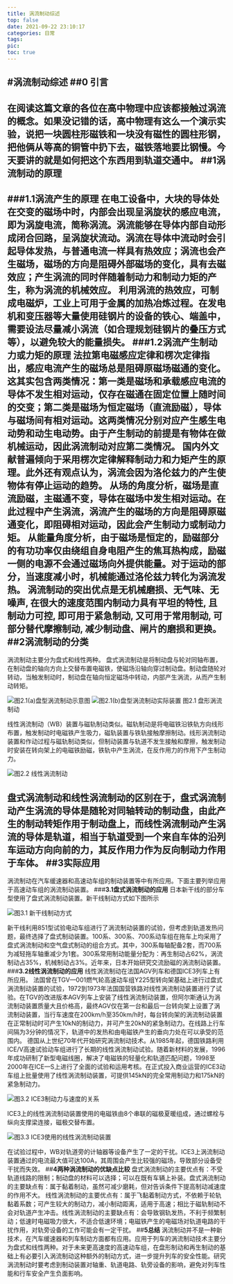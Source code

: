 ```yaml
---
title: 涡流制动综述
top: false
date: 2021-09-22 23:10:17
categories: 日常
tags:
pic:
toc: true
---
```


#**涡流制动综述**
##**0 引言**
-----

在阅读这篇文章的各位在高中物理中应该都接触过涡流的概念。如果没记错的话，高中物理有这么一个演示实验，说把一块圆柱形磁铁和一块没有磁性的圆柱形钢，把他俩从等高的铜管中扔下去，磁铁落地要比钢慢。今天要讲的就是如何把这个东西用到轨道交通中。
##**1涡流制动的原理**
-----
###**1.1涡流产生的原理**
在电工设备中，大块的导体处在交变的磁场中时，内部会出现呈涡旋状的感应电流，即为涡旋电流，简称涡流。涡流能够在导体内部自动形成闭合回路，呈涡旋状流动。涡流在导体中流动时会引起导体发热，与普通电流一样具有热效应；涡流也会产生磁场，磁场的方向是阻碍外部磁场的变化，具有去磁效应；产生涡流的同时伴随着制动力和制动力矩的产生，称为涡流的机械效应。
利用涡流的热效应，可制成电磁炉，工业上可用于金属的加热冶炼过程。在发电机和变压器等大量使用硅钢片的设备的铁心、端盖中，需要设法尽量减小涡流（如合理规划硅钢片的叠压方式等），以避免较大的能量损失。
###**1.2涡流产生制动力或力矩的原理**
法拉第电磁感应定律和楞次定律指出，感应电流产生的磁场总是阻碍原磁场磁通的变化。这其实包含两类情况：第一类是磁场和承载感应电流的导体不发生相对运动，仅存在磁通在固定位置上随时间的交变；第二类是磁场为恒定磁场（直流励磁），导体与磁场间有相对运动。这两类情况分别对应产生感生电动势和动生电动势。由于产生制动的前提是有物体在做机械运动，因此涡流制动对应第二类情况。
国内外文献普遍倾向于采用楞次定律解释制动力和力矩产生的原理。此外还有观点认为，涡流会因为洛伦兹力的产生使物体有停止运动的趋势。
从场的角度分析，磁场是直流励磁，主磁通不变，导体在磁场中发生相对运动。在此过程中产生涡流，涡流产生的磁场的方向是阻碍原磁通变化，即阻碍相对运动，因此会产生制动力或制动力矩。
从能量角度分析，由于磁场是恒定的，励磁部分的有功功率仅由绕组自身电阻产生的焦耳热构成，励磁一侧的电源不会通过磁场向外提供能量。对于运动的部分，当速度减小时，机械能通过洛伦兹力转化为涡流发热。
涡流制动的突出优点是无机械磨损、无气味、无噪声, 在很大的速度范围内制动力具有平坦的特性, 且制动力可控, 即可用于紧急制动, 又可用于常用制动, 可部分替代摩擦制动, 减少制动盘、闸片的磨损和更换。 
##**2涡流制动的分类**
-----
涡流制动主要分为盘式和线性两种。
盘式涡流制动是将制动盘与轮对同轴布置，在制动盘的轴向方向上交替布置电磁铁，使磁场沿轴向穿过制动盘。制动盘随轮对转动，当触发制动时，制动盘在轴向恒定磁场中转动，内部产生涡流，从而产生制动转矩。

![图2.1(a)盘型涡流制动示意图](/images/2021/涡流制动综述/图2.1(a)盘型涡流制动示意图.png)
![图2.1(b)盘型涡流制动实际装置](/images/2021/涡流制动综述/图2.1(b)盘型涡流制动实际装置.jpg)
图2.1 盘形涡流制动

线性涡流制动（WB）装置与磁轨制动类似。磁轨制动是将电磁铁沿铁轨方向线形布置，触发制动时电磁铁产生吸力，磁轨装置与铁轨接触摩擦制动。线形涡流制动装置和作动过程与磁轨制动类似，但制动装置与轨道不发生接触和摩擦，触发制动时安装在转向架上的电磁铁励磁，铁轨中产生涡流，在反作用力的作用下产生制动力。

![图2.2 线性涡流制动](/images/2021/涡流制动综述/2.2线性涡流制动.png)

盘式涡流制动和线性涡流制动的区别在于，盘式涡流制动产生涡流的导体是随轮对同轴转动的制动盘，由此产生的制动转矩作用于制动盘上，而线性涡流制动产生涡流的导体是轨道，相当于轨道受到一个来自车体的沿列车运动方向向前的力，其反作用力作为反向制动力作用于车体。
##**3实际应用**
-----
涡流制动在汽车缓速器和高速动车组的制动装置等中有所应用。下面主要列举应用于高速动车组的涡流制动装置。
###**3.1盘式涡流制动的应用**
日本新干线的部分车型使用了盘式涡流制动装置。新干线制动方式如下图所示

![图3.1 新干线制动方式](/images/2021/涡流制动综述/3.1新干线制动方式.png)

新干线利用851型试验电动车组进行了涡流制动装置的试验，但考虑到轨道发热问题，最终选择了盘式制动装置。100系、300系、700系动车组在拖车上均采用了盘式涡流制动和空气盘式制动的组合方式。其中，300系每轴配备2套，而700系为减轻拖车轴重减少为1套。300系常用制动能量分配为：再生制动占62%，涡流制动占35%，机械制动占3%。近年来，日本开始研究交流励磁的涡流制动装置。
###**3.2线性涡流制动的应用**
线性涡流制动在法国AGV列车和德国ICE3列车上有所应用。
法国曾在TGV—001燃气轮高速动车组Y225型转向架基础上进行过盘式涡流制动装置的试验，1972到1973年法国国营铁路对线性涡流制动装置进行了试验。在TGV的改进版本AGV列车上安装了线性涡流制动装置，但阿尔斯通认为涡流制动装置质量大且价格高，最终AGV仅在第一台和最后一台转向架上设置了涡流制动装置，当行车速度在200km/h至350km/h时，每台转向架的涡流制动装置在正常制动时可产生10kN的制动力，并可产生20kN的紧急制动力。在线路上行车间隔为3分钟的情况下，轨道中的发热和由电磁铁产生的垂向力处在可以承受的范围内。
德国从上世纪70年代开始研究涡流制动技术。从1985年起，德国铁路利用ICE/V高速试验动车组进行了长期的线性涡流制动试验。随着新材料的发展，1996年成功研制了新型电磁线圈，解决了电磁铁的轻量化和轨道匹配问题，1998至2000年在ICE—S上进行了全面的试验和运用考核。在正式投入商业运营的ICE3动车组上批量使用了线性涡流制动装置，可提供145kN的完全常用制动力和175kN的紧急制动力。

![图3.2 ICE3制动力与速度的关系](/images/2021/涡流制动综述/3.2ICE3制动力与速度的关系.png)

ICE3上的线性涡流制动装置使用的电磁铁由8个串联的磁极夏暖组成，通过螺栓与纵向支撑梁连接，磁极交替布置。

![图3.3 ICE3使用的线性涡流制动装置](/images/2021/涡流制动综述/3.3ICE3使用的线性涡流制动装置.jpg)

在试验过程中，WB对轨道旁的计轴器等设备产生了一定的干扰。ICE3上涡流制动装置通过的电流最大值可达100A，其周围会产生比较强的磁场，导致部分设备受干扰而失效。
##**4两种涡流制动的优缺点比较**
盘式涡流制动的主要优点有：不受轨道线路的限制；制动盘的材料可以选择；可以在既有车辆上补装。盘式涡流制动的主要缺点有：属于黏着制动，虽然可减少磨耗，但对告诉条件下提高制动减速度的作用不大。
线性涡流制动的主要优点有：属于飞黏着制动方式，不依赖于轮轨黏着系数；可产生较大的制动力，减小制动距离，适用于高速；相比于磁轨制动不会对轨道产生冲击。线性涡流制动的主要缺点有：会导致钢轨发热，不利于频繁制动；低速时电磁吸力很大，不适合低速环境；电磁铁产生的电磁场对轨道电路的干扰作用，对轨旁设备的工作可能会有一定干扰。
##**5总结**
涡流制动并不是一种新技术，在汽车缓速器和列车制动方面都有应用。应用于列车的涡流制动技术主要分为盘式和线性两种。对于未来更高速度的高速动车组，在盘形制动和再生制动的基础上有必要引入涡流制动这种额外的制动方式，进一步提升列车的安全性能。研究涡流制动时要考虑到制动装置对轴重、轨道电路、轨旁设备的影响，避免对列车性能和行车安全产生负面影响。
